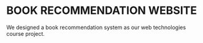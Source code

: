 # BOOK RECOMMENDATION WEBSITE
We designed a book recommendation system as our web technologies course project.

